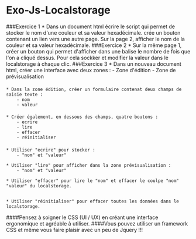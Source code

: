 # Exo-Js-Localstorage

###Exercice 1
    * Dans un document html écrire le script qui permet de stocker le nom d'une couleur et sa valeur hexadécimale.
     crée un bouton contenant un lien vers une autre page.
     Sur la page 2, afficher le nom de la couleur et sa valeur hexadécimale.
###Exercice 2
    * Sur la même page 1, créer un bouton qui permet d'afficher dans une balise  le nombre de fois que l'on a cliqué dessus. 
      Pour cela sockker et modifier la valeur dans le localstorage à chaque clic.
###Exercice 3
    * Dans un nouveau document html, créer une interface avec deux zones : 
        - Zone d'édition 
        - Zone de prévisualisation
#### 
        
    * Dans la zone édition, créer un formulaire contenat deux champs de saisie texte :
        - nom
        - valeur
#### 
    * Créer également, en dessous des champs, quatre boutons :
        - ecrire
        - lire 
        - effacer
        - réinitialiser
#### 
    * Utiliser "ecrire" pour stocker :
        - "nom" et "valeur"
        
    * Utiliser "lire" pour afficher dans la zone prévisualisation :
        - "nom" et "valeur"
        
    * Utiliser "effacer" pour lire le "nom" et effacer le coulpe "nom" "valeur" du localstorage.
    
    
    * Utiliser "réinitialiser" pour effacer toutes les données dans le localstorage.
    
####Pensez à soigner le CSS (UI / UX) en créant une interface ergonomique et agréable à utiliser.
####Vous pouvez utiliser un framework CSS et même vous faire plaisir avec un peu de Jquery !!!
